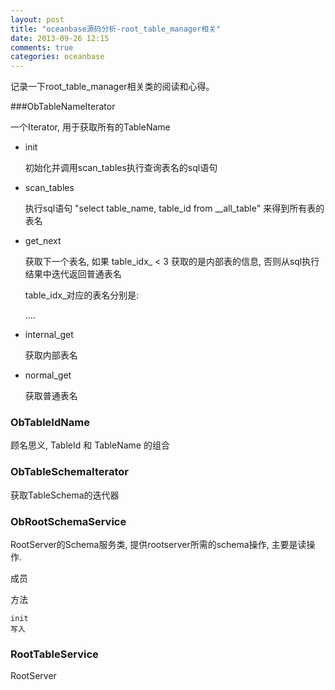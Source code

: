 ```yaml
---
layout: post
title: "oceanbase源码分析-root_table_manager相关"
date: 2013-09-26 12:15
comments: true
categories: oceanbase
---
```

 
记录一下root_table_manager相关类的阅读和心得。

<!-- more -->

###ObTableNameIterator

一个Iterator, 用于获取所有的TableName

* init

  初始化并调用scan_tables执行查询表名的sql语句   

* scan_tables

  执行sql语句 "select table_name, table_id from __all_table" 来得到所有表的表名

* get_next

  获取下一个表名, 如果 table_idx_ < 3 获取的是内部表的信息, 否则从sql执行结果中迭代返回普通表名

  table_idx_对应的表名分别是:

  ....

* internal_get

  获取内部表名

* normal_get

  获取普通表名 

###	ObTableIdName

  顾名思义, TableId 和 TableName 的组合

### ObTableSchemaIterator

  获取TableSchema的迭代器

### ObRootSchemaService

  RootServer的Schema服务类, 提供rootserver所需的schema操作, 主要是读操作. 

  成员
	
  方法

	init
	写入
### RootTableService

  RootServer


